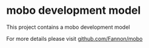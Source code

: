 mobo development model
======================

This project contains a mobo development model

For more details please visit [github.com/Fannon/mobo](https://github.com/Fannon/mobo)
